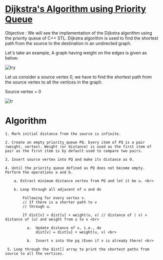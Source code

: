 # [Dijkstra's Algorithm using Priority Queue](https://github.com/maheshdbabar9340/LearnCPP/blob/maheshdbabar9340-patch-1/G-GraphAlgorithms/Dijkstra's%20Algorithm/DijkstrasUsingPriorityQueue.cpp)

Objective : We will see the implementation of the Dijkstra algorithm using the priority queue of C++ STL. Dijkstra algorithm is used to find the shortest path from the source to the destination in an undirected graph.

Let's take an example, A graph having weight on the edges is given as below:

![try](https://user-images.githubusercontent.com/53929423/163178252-bfcdb6f7-4eba-4bf6-893f-c97d489eb485.PNG)


Let us consider a source vertex 0, we have to find the shortest path from the source vertex to all the vertices in the graph.

Source vertex = 0

![tr](https://user-images.githubusercontent.com/53929423/163178272-cf69d282-564d-48bc-ad34-de361bc2ab3a.PNG)


# Algorithm 

    1. Mark initial distance from the source is infinite.

    2. Create an empty priority_queue PQ. Every item of PQ is a pair (weight, vertex). Weight (or distance) is used as the first item of pair as the first item is by default used to compare two pairs.

    3. Insert source vertex into PQ and make its distance as 0.

    4. Until the priority queue defined as PQ does not become empty. Perform the operations a and b.

        a. Extract minimum distance vertex from PQ and let it be u. <br>

        b. Loop through all adjacent of u and do

            Following for every vertex v.
            // If there is a shorter path to v
            // through u.

            If dist[v] > dist[u] + weight(u, v) // distance of ( v) > distance of (u) and weight from u to v <br>

              a.  Update distance of v, i.e., do
                  dist[v] = dist[u] + weight(u, v) <br>

              b.  Insert v into the pq (Even if v is already there) <br>

     5. Loop through the dist[] array to print the shortest paths from source to all the vertices.
